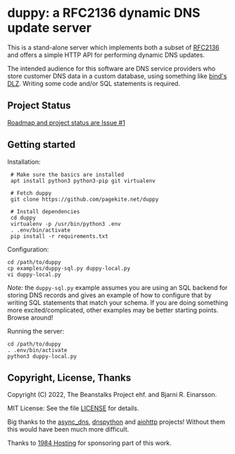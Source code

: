 # duppy: a RFC2136 dynamic DNS update server

This is a stand-alone server which implements both a subset of
[RFC2136](https://datatracker.ietf.org/doc/html/rfc2136) and offers
a simple HTTP API for performing dynamic DNS updates.

The intended audience for this software are DNS service providers
who store customer DNS data in a custom database, using something
like [bind's DLZ](https://kb.isc.org/docs/aa-00995). Writing some
code and/or SQL statements is required.


## Project Status

[Roadmap and project status are Issue #1](https://github.com/pagekite/duppy/issues/1)



## Getting started

Installation:

     # Make sure the basics are installed
     apt install python3 python3-pip git virtualenv

     # Fetch duppy
     git clone https://github.com/pagekite.net/duppy

     # Install dependencies
     cd duppy
     virtualenv -p /usr/bin/python3 .env
     . .env/bin/activate
     pip install -r requirements.txt

Configuration:

    cd /path/to/duppy
    cp examples/duppy-sql.py duppy-local.py
    vi duppy-local.py

*Note:* the `duppy-sql.py` example assumes you are using an SQL backend
for storing DNS records and gives an example of how to configure that by
writing SQL statements that match your schema. If you are doing
something more excited/complicated, other examples may be better starting
points. Browse around!

Running the server:

    cd /path/to/duppy
    . .env/bin/activate
    python3 duppy-local.py


## Copyright, License, Thanks

Copyright (C) 2022, The Beanstalks Project ehf. and Bjarni R. Einarsson.

MIT License: See the file [LICENSE](LICENSE) for details.

Big thanks to the
[async_dns](https://github.com/gera2ld/async_dns),
[dnspython](https://www.dnspython.org/) and
[aiohttp](https://docs.aiohttp.org/) projects! Without them this
would have been much more difficult.

Thanks to [1984 Hosting](https://1984.hosting/) for sponsoring part
of this work.
